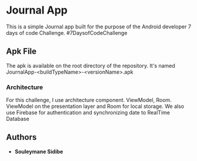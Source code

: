 # Journal App

This is a simple Journal app built for the purpose of the Android developer 7 days of code Challenge.
\#7DaysofCodeChallenge


## Apk File

The apk is available on the root directory of the repository.
It's named JournalApp-\<buildTypeName>-\<versionName>.apk

### Architecture

For this challenge, I use architecture component. ViewModel, Room. 
ViewModel on the presentation layer and Room for local storage.
We also use Firebase for authentication and synchronizing date to RealTime Database 

## Authors

* **Souleymane Sidibe** 